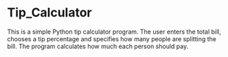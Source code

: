 # Tip_Calculator
This is a simple Python tip calculator program. The user enters the total bill, chooses a tip percentage and specifies how many people are splitting the bill.  The program calculates how much each person should pay.
